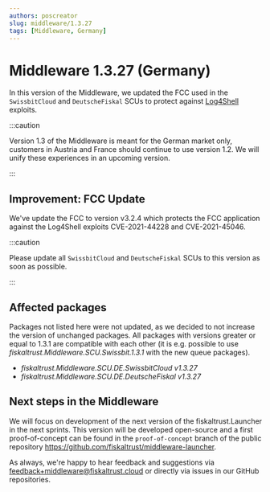```yaml
---
authors: poscreator
slug: middleware/1.3.27
tags: [Middleware, Germany]
---
```


# Middleware 1.3.27 (Germany)
In this version of the Middleware, we updated the FCC used in the `SwissbitCloud` and `DeutscheFiskal` SCUs to protect against [Log4Shell](https://en.wikipedia.org/wiki/Log4Shell) exploits.

<!--truncate-->

:::caution

Version 1.3 of the Middleware is meant for the German market only, customers in Austria and France should continue to use version 1.2. We will unify these experiences in an upcoming version.

:::

## Improvement: FCC Update
We've update the FCC to version v3.2.4 which protects the FCC application against the Log4Shell exploits CVE-2021-44228 and CVE-2021-45046.

:::caution

Please update all `SwissbitCloud` and `DeutscheFiskal` SCUs to this version as soon as possible.

:::

## Affected packages
Packages not listed here were not updated, as we decided to not increase the version of unchanged packages. All packages with versions greater or equal to 1.3.1 are compatible with each other (it is e.g. possible to use _fiskaltrust.Middleware.SCU.Swissbit.1.3.1_ with the new queue packages).

- _fiskaltrust.Middleware.SCU.DE.SwissbitCloud v1.3.27_
- _fiskaltrust.Middleware.SCU.DE.DeutscheFiskal v1.3.27_

## Next steps in the Middleware
We will focus on development of the next version of the fiskaltrust.Launcher in the next sprints.
This version will be developed open-source and a first proof-of-concept can be found in the `proof-of-concept` branch of the public repository https://github.com/fiskaltrust/middleware-launcher.

As always, we're happy to hear feedback and suggestions via [feedback+middleware@fiskaltrust.cloud](mailto:feedback+middleware@fiskaltrust.cloud) or directly via issues in our GitHub repositories.
